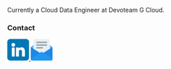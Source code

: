 <!--
<h1 align="center">
  Hey there
  
</h1>


@<div id="header" align="center">
  <img src="https://media.giphy.com/media/IoP0PvbbSWGAM/giphy.gif" width="300"/>
</div>
<img src="https://media.giphy.com/media/hvRJCLFzcasrR4ia7z/giphy.gif" width="30px"/>  
-->

Currently a Cloud Data Engineer at Devoteam G Cloud.

### Contact

<div id="badges">
  <a href="https://www.linkedin.com/in/hugo-rialan/">
    <img src="./img/linkedin.png" width="50px" alt="LinkedIn Badge"/>
  </a>
  <a href="mailto:contact@hrialan.fr">
    <img src="./img/email.png" width="50px" alt="Email Badge"/>
  </a>
</div>
